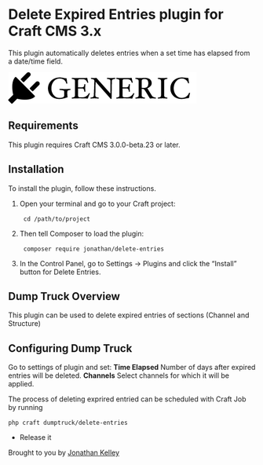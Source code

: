 # Delete Expired Entries plugin for Craft CMS 3.x

This plugin automatically deletes entries when a set time has elapsed from a date/time field.

![Screenshot](resources/img/plugin-logo.png)

## Requirements

This plugin requires Craft CMS 3.0.0-beta.23 or later.

## Installation

To install the plugin, follow these instructions.

1. Open your terminal and go to your Craft project:

        cd /path/to/project

2. Then tell Composer to load the plugin:

        composer require jonathan/delete-entries

3. In the Control Panel, go to Settings → Plugins and click the “Install” button for Delete Entries.

## Dump Truck Overview

This plugin can be used to delete expired entries of sections (Channel and Structure)

## Configuring Dump Truck

Go to settings of plugin and set:
**Time Elapsed** Number of days after expired entries will be deleted.
**Channels** Select channels for which it will be applied.

The process of deleting exprired entried can be scheduled with Craft Job by running 
```
php craft dumptruck/delete-entries
```

* Release it

Brought to you by [Jonathan Kelley](http://www.vouchertoday.uk/)
